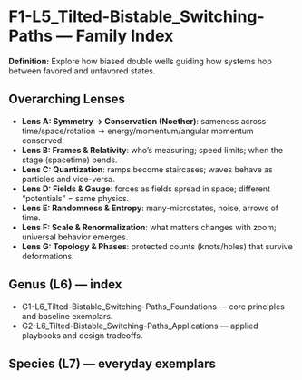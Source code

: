 # F1-L5_Tilted-Bistable_Switching-Paths — Family Index
**Definition:** Explore how biased double wells guiding how systems hop between favored and unfavored states.

## Overarching Lenses

- **Lens A: Symmetry -> Conservation (Noether)**: sameness across time/space/rotation → energy/momentum/angular momentum conserved.
- **Lens B: Frames & Relativity**: who’s measuring; speed limits; when the stage (spacetime) bends.
- **Lens C: Quantization**: ramps become staircases; waves behave as particles and vice-versa.
- **Lens D: Fields & Gauge**: forces as fields spread in space; different “potentials” = same physics.
- **Lens E: Randomness & Entropy**: many-microstates, noise, arrows of time.
- **Lens F: Scale & Renormalization**: what matters changes with zoom; universal behavior emerges.
- **Lens G: Topology & Phases**: protected counts (knots/holes) that survive deformations.

## Genus (L6) — index
- G1-L6_Tilted-Bistable_Switching-Paths_Foundations — core principles and baseline exemplars.
- G2-L6_Tilted-Bistable_Switching-Paths_Applications — applied playbooks and design tradeoffs.

## Species (L7) — everyday exemplars
